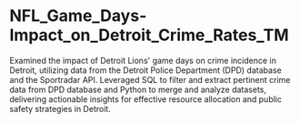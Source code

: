 # NFL_Game_Days-Impact_on_Detroit_Crime_Rates_TM
Examined the impact of Detroit Lions' game days on crime incidence in Detroit, utilizing data from the Detroit Police Department (DPD) database and the Sportradar API.
Leveraged SQL to filter and extract pertinent crime data from DPD database and Python to merge and analyze datasets, delivering actionable insights for effective resource allocation and public safety strategies in Detroit.
